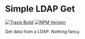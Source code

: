 # Simple LDAP Get

[![Travis Build](https://img.shields.io/travis/mcadonline/simple-ldap-get.svg?style=flat)](https://travis-ci.org/mcadonline/simple-ldap-get)
[![NPM Version](https://img.shields.io/npm/v/simple-ldap-get.svg)](https://www.npmjs.com/package/simple-ldap-get)

Get data from a LDAP. Nothing fancy.
